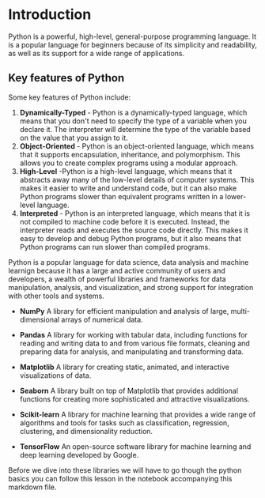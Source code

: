 # Introduction

Python is a powerful, high-level, general-purpose programming language. It is a popular language for beginners because of its simplicity and readability, as well as its support for a wide range of applications.

## Key features of Python

Some key features of Python include:

1. **Dynamically-Typed** - Python is a dynamically-typed language, which means that you don't need to specify the type of a variable when you declare it. The interpreter will determine the type of the variable based on the value that you assign to it.
2. **Object-Oriented** - Python is an object-oriented language, which means that it supports encapsulation, inheritance, and polymorphism. This allows you to create complex programs using a modular approach.
3. **High-Level** -Python is a high-level language, which means that it abstracts away many of the low-level details of computer systems. This makes it easier to write and understand code, but it can also make Python programs slower than equivalent programs written in a lower-level language.
4. **Interpreted** - Python is an interpreted language, which means that it is not compiled to machine code before it is executed. Instead, the interpreter reads and executes the source code directly. This makes it easy to develop and debug Python programs, but it also means that Python programs can run slower than compiled programs.

Python is a popular language for data science, data analysis and machine learnign because it has a large and active community of users and developers, a wealth of powerful libraries and frameworks for data manipulation, analysis, and visualization, and strong support for integration with other tools and systems.

- **NumPy** A library for efficient manipulation and analysis of large, multi-dimensional arrays of numerical data.

- **Pandas** A library for working with tabular data, including functions for reading and writing data to and from various file formats, cleaning and preparing data for analysis, and manipulating and transforming data.

- **Matplotlib** A library for creating static, animated, and interactive visualizations of data.

- **Seaborn** A library built on top of Matplotlib that provides additional functions for creating more sophisticated and attractive visualizations.

- **Scikit-learn** A library for machine learning that provides a wide range of algorithms and tools for tasks such as classification, regression, clustering, and dimensionality reduction.

- **TensorFlow** An open-source software library for machine learning and deep learning developed by Google.

Before we dive into these libraries we will have to go though the python basics you can follow this lesson in the notebook accompanying this markdown file. 
